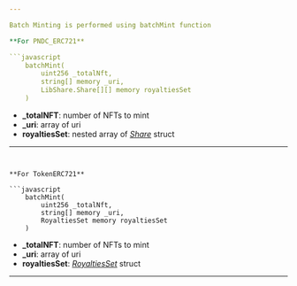 ```yaml
---

Batch Minting is performed using batchMint function

**For PNDC_ERC721**

```javascript
    batchMint(
        uint256 _totalNft,
        string[] memory _uri,
        LibShare.Share[][] memory royaltiesSet
    )
```

- **\_totalNFT**: number of NFTs to mint
- **\_uri**: array of uri
- **royaltiesSet**: nested array of [_Share_](../Structs/Share.md) struct

---
```


**For TokenERC721**

```javascript
    batchMint(
        uint256 _totalNft,
        string[] memory _uri,
        RoyaltiesSet memory royaltiesSet
    )
```

- **\_totalNFT**: number of NFTs to mint
- **\_uri**: array of uri
- **royaltiesSet**: [_RoyaltiesSet_](../Structs/2_RoyaltiesSet.md) struct

---
